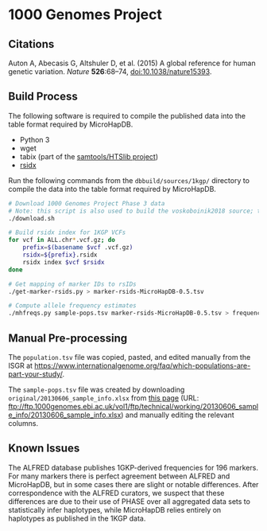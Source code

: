 # 1000 Genomes Project

## Citations

Auton A, Abecasis G, Altshuler D, et al. (2015) A global reference for human genetic variation. *Nature* **526**:68–74,  [doi:10.1038/nature15393](https://doi.org/10.1038/nature15393).


## Build Process

The following software is required to compile the published data into the table format required by MicroHapDB.

- Python 3
- wget
- tabix (part of the [samtools/HTSlib project](https://github.com/samtools/htslib))
- [rsidx][]

Run the following commands from the `dbbuild/sources/1kgp/` directory to compile the data into the table format required by MicroHapDB.

```bash
# Download 1000 Genomes Project Phase 3 data
# Note: this script is also used to build the voskoboinik2018 source; theis data only needs to be downloaded once
./download.sh

# Build rsidx index for 1KGP VCFs
for vcf in ALL.chr*.vcf.gz; do
    prefix=$(basename $vcf .vcf.gz)
    rsidx=${prefix}.rsidx
    rsidx index $vcf $rsidx
done

# Get mapping of marker IDs to rsIDs
./get-marker-rsids.py > marker-rsids-MicroHapDB-0.5.tsv

# Compute allele frequency estimates
./mhfreqs.py sample-pops.tsv marker-rsids-MicroHapDB-0.5.tsv > frequency.tsv
```


## Manual Pre-processing

The `population.tsv` file was copied, pasted, and edited manually from the ISGR at https://www.internationalgenome.org/faq/which-populations-are-part-your-study/.

The `sample-pops.tsv` file was created by downloading `original/20130606_sample_info.xlsx` from [this page](https://www.internationalgenome.org/faq/which-samples-are-you-sequencing/) (URL: ftp://ftp.1000genomes.ebi.ac.uk/vol1/ftp/technical/working/20130606_sample_info/20130606_sample_info.xlsx) and manually editing the relevant columns.


## Known Issues

The ALFRED database publishes 1GKP-derived frequencies for 196 markers.
For many markers there is perfect agreement between ALFRED and MicroHapDB, but in some cases there are slight or notable differences.
After correspondence with the ALFRED curators, we suspect that these differences are due to their use of PHASE over all aggregated data sets to statistically infer haplotypes, while MicroHapDB relies entirely on haplotypes as published in the 1KGP data.


[rsidx]: https://github.com/bioforensics/rsidx
